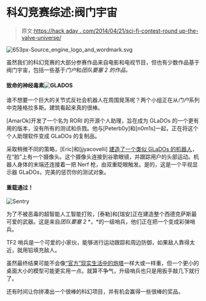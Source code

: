 # 科幻竞赛综述:阀门宇宙

> 原文:[https://hack aday . com/2014/04/21/sci-fi-contest-round up-the-valve-universe/](https://hackaday.com/2014/04/21/sci-fi-contest-roundup-the-valve-universe/)

![653px-Source_engine_logo_and_wordmark.svg](../Images/7514f3762a880d6457775d19b62aa1d4.png)

虽然我们的科幻竞赛的大部分参赛作品来自电影和电视节目，但也有少数作品基于阀门宇宙，包括一些基于*门户*和*团队要塞 2 的作品。*

#### 致命的神经毒素![GLADOS](../Images/fc8df27622660d4c3c01c56cd3b491af.png)

谁不想要一个巨大的关节式反社会机器人在周围晃荡呢？两个小组正在从*门户*系列中克隆格拉多斯。建筑看起来真的很棒。

[AmarOk]开发了一个名为 RORI 的开源个人助理，旨在成为 GLaDOs 的一个更有用的版本，没有所有的测试和杀戮。他与[Peterb0y]和[n0m1s]一起，正在将这个个人助理软件变成 GLaDOs 的复制品。

采取稍微不同的策略，[Eric]和[jjyacovelli] [建造了一个类似 GLaDOs 的机器人](http://hackaday.io/project/629)，在“脸”上有一个摄像头。这个摄像头连接到谷歌眼镜，并跟踪用户的头部运动。机器人身体的末端还连接着一把 Nerf 枪，由双重眨眼触发。是的，这是一个平视显示器 GLaDOs，完美的惩罚你的测试对象。

#### 重载通过！

![Sentry](../Images/3dc150ce4af1394a4afd621d8fb2976b.png)

为了不被恶毒的超智能人工智能打败，[泰勒]和[瑞安]正在建造整个西德克萨斯最可爱的武器。这是来自*团队要塞 2* *，*的一级哨兵，他们正在把一个变成彩弹哨兵。

TF2 哨兵是一个可爱的小家伙，能够进行运动跟踪和周边防御，如果敌人靠得太近，就用铅填充敌人。

虽然最终结果可能不会像[“官方”现实生活中的炮塔](https://www.youtube.com/watch?v=Uy1Ryxe44m0)一样大或一样重，但一个更小的桌面大小的模型可能更实用一点。就算不争气，升级哨兵也只是用扳手敲几下就行了。

还有时间让你拼凑出一个很棒的科幻项目，并有机会赢得一些很棒的奖品。
